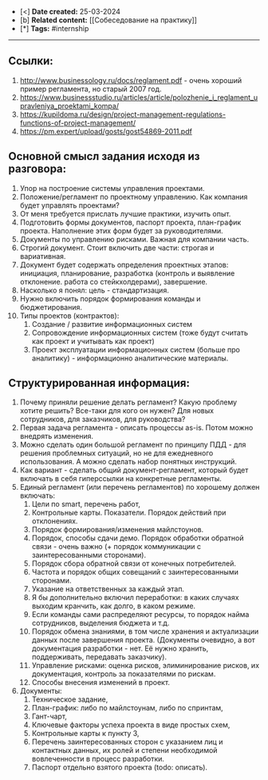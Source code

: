 
- [<] **Date created:** 25-03-2024
- [b] **Related content:** [[Собеседование на практику]]
- [*] **Tags:** #internship 
---

## Ссылки:
1. http://www.businessology.ru/docs/reglament.pdf - очень хороший пример регламента, но старый 2007 год.
2. https://www.businessstudio.ru/articles/article/polozhenie_i_reglament_upravleniya_proektami_kompa/
3. https://kupildoma.ru/design/project-management-regulations-functions-of-project-management/
4. https://pm.expert/upload/gosts/gost54869-2011.pdf

## Основной смысл задания исходя из разговора:
1. Упор на построение системы управления проектами.
2. Положение/регламент по проектному управлению. Как компания будет управлять проектами?
3. От меня требуется прислать лучшие практики, изучить опыт.
4. Подготовить формы документов, паспорт проекта, план-график проекта. Наполнение этих форм будет за руководителями.
5. Документы по управлению рисками. Важная для компании часть.
6. Строгий документ. Стоит включить две части: строгая и вариативная.
7. Документ будет содержать определения проектных этапов: инициация, планирование, разработка (контроль и выявление отклонение. работа со стейкхолдерами), завершение.
8. Насколько я понял: цель - стандартизация.
9. Нужно включить порядок формирования команды и бюджетирования.
10. Типы проектов (контрактов): 
	1. Создание / развитие информационных систем
	2. Сопровождение информационных систем (тоже будут считать как проект и учитывать как проект)
	3. Проект эксплуатации информационных систем (больше про аналитику) - информационно аналитические материалы.

## Структурированная информация:

1. Почему приняли решение делать регламент? Какую проблему хотите решить? Все-таки для кого он нужен? Для новых сотрудников, для заказчиков, для руководства?
2. Первая задача регламента - описать процессы as-is. Потом можно внедрять изменения.
3. Можно сделать один большой регламент по принципу ПДД - для решения проблемных ситуаций, но не для ежедневного использования. А можно сделать набор понятных инструкций.
4. Как вариант - сделать общий документ-регламент, который будет включать в себя гиперссылки на конкретные регламенты.
5. Единый регламент (или перечень регламентов) по хорошему должен включать:
	1. Цели по smart, перечень работ, 
	2. Контрольные карты. Показатели. Порядок действий при отклонениях.
	3. Порядок формирования/изменения майлстоунов.
	4. Порядок, способы сдачи демо. Порядок обработки обратной связи - очень важно (+ порядок коммуникации с заинтересованными сторонами).
	5. Порядок сбора обратной связи от конечных потребителей.
	6. Частота и порядок общих совещаний с заинтересованными сторонами.
	7. Указание на ответственных за каждый этап.
	8. Я бы дополнительно включил переработки: в каких случаях выходим кранчить, как долго, в каком режиме.
	9. Если команды сами распределяют ресурсы, то порядок найма сотрудников, выделения бюджета и т.д.
	10. Порядок обмена знаниями, в том числе хранения и актуализации данных после завершения проекта. (Документы очевидно, а вот документация разработки - нет. Её нужно хранить, поддерживать, передавать заказчику).
	11. Управление рисками: оценка рисков, элиминирование рисков, их документация, контроль за показателями по рискам.
	12. Способы внесения изменений в проект.
6. Документы:
	1. Техническое задание,
	2. План-график: либо по майлстоунам, либо по спринтам,
	3. Гант-чарт,
	4. Ключевые факторы успеха проекта в виде простых схем,
	5. Контрольные карты к пункту 3,
	6. Перечень заинтересованных сторон с указанием лиц и контактных данных, их ролей и степени необходимой вовлеченности в процесс разработки.
	7. Паспорт отдельно взятого проекта (todo: описать).